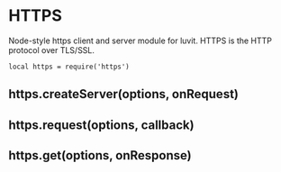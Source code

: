 # HTTPS

Node-style https client and server module for luvit.
HTTPS is the HTTP protocol over TLS/SSL.  

`local https = require('https')`

## https.createServer(options, onRequest)

## https.request(options, callback)

## https.get(options, onResponse)
